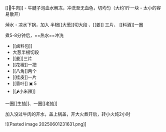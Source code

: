 [[🥩牛肉]] - 牛腱子泡血水解冻，冲洗至无血色，切均匀（大约1斤一块 - 太小的容易散开）

焯水 - 凉水下锅，加入 半根[[大葱]]切大段 、[[姜]] 三片、 [[料酒]]一圈

煮5-8分钟后，==热水==冲洗

+ [[卤料包]]
+ 大葱半根切段
+ [[姜]]三片
+ [[花椒]]一把
+ [[八角]]两个
+ [[桂皮]]一片
+ [[香叶]] ✖️ 5
+ [[🌶小米辣]]

一圈[[生抽]]、一圈[[老抽]]

加入没过牛肉的开水，盖上锅盖，开大火煮开后，转小火炖2小时

![[Pasted image 20250601231631.png]]


